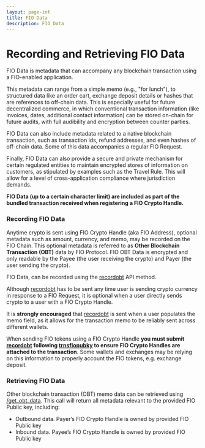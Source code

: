 ```yaml
---
layout: page-int
title: FIO Data
description: FIO Data
---
```


# Recording and Retrieving FIO Data

FIO Data is metadata that can accompany any blockchain transaction using a FIO-enabled application.

This metadata can range from a simple memo (e.g., "for lunch"), to structured data like an order cart, exchange deposit details or hashes that are references to off-chain data. This is especially useful for future decentralized commerce, in which conventional transaction information (like invoices, dates, additional contact information) can be stored on-chain for future audits, with full audibility and encryption between counter parties.

FIO Data can also include metadata related to a native blockchain transaction, such as transaction ids, refund addresses, and even hashes of off-chain data. Some of this data accompanies a regular FIO Request.

Finally, FIO Data can also provide a secure and private mechanism for certain regulated entities to maintain encrypted stores of information on customers, as stipulated by examples such as the Travel Rule. This will allow for a level of cross-application compliance where jurisdiction demands.

**FIO Data (up to a certain character limit) are included as part of the bundled transaction received when registering a FIO Crypto Handle.**

### Recording FIO Data

Anytime crypto is sent using FIO Crypto Handle (aka FIO Address), optional metadata such as amount, currency, and memo, may be recorded on the FIO Chain. This optional metadata is referred to as **Other Blockchain Transaction (OBT)** data by FIO Protocol. FIO OBT Data is encrypted and only readable by the Payee (the user receiving the crypto) and Payer (the user sending the crypto).

FIO Data, can be recorded using the [recordobt]({{site.baseurl}}/pages/api/fio-api/#options-recordobt) API method.

Although [recordobt]({{site.baseurl}}/pages/api/fio-api/#options-recordobt) has to be sent any time user is sending crypto currency in response to a FIO Request, it is optional when a user directly sends crypto to a user with a FIO Crypto Handle.

It is **strongly encouraged** that [recordobt]({{site.baseurl}}/pages/api/fio-api/#options-recordobt) is sent when a user populates the memo field, as it allows for the transaction memo to be reliably sent across different wallets.

When sending FIO tokens using a FIO Crypto Handle **you must submit [recordobt]({{site.baseurl}}/pages/api/fio-api/#options-recordobt) following [trnsfiopubky]({{site.baseurl}}/pages/api/fio-api/#options-trnsfiopubky) to ensure FIO Crypto Handles are attached to the transaction**. Some wallets and exchanges may be relying on this information to properly account the FIO tokens, e.g. exchange deposit.

### Retrieving FIO Data

Other blockchain transaction (OBT) memo data can be retrieved using [/get_obt_data]({{site.baseurl}}/pages/api/fio-api/#post-/get_obt_data). This call will return all metadata relevant to the provided FIO Public key, including:

* Outbound data. Payer’s FIO Crypto Handle is owned by provided FIO Public key
* Inbound data. Payee’s FIO Crypto Handle is owned by provided FIO Public key
